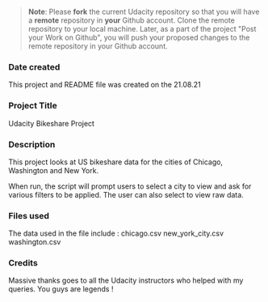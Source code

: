 >**Note**: Please **fork** the current Udacity repository so that you will have a **remote** repository in **your** Github account. Clone the remote repository to your local machine. Later, as a part of the project "Post your Work on Github", you will push your proposed changes to the remote repository in your Github account.

### Date created
This project and README file was created on the 21.08.21

### Project Title
Udacity Bikeshare Project

### Description
This project looks at US bikeshare data for the cities of Chicago, Washington and New York. 

When run, the script will prompt users to select a city to view and ask for various filters to be applied. The user can also select to view raw data.

### Files used
The data used in the file include :
chicago.csv
new_york_city.csv
washington.csv

### Credits
Massive thanks goes to all the Udacity instructors who helped with my queries. You guys are legends !

